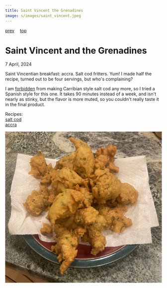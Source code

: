 ```yaml
---
title: Saint Vincent the Grenadines
image: s/images/saint_vincent.jpeg
---
```

[prev](saint_lucia.md)&emsp;
[top](../index.md)&emsp;
# Saint Vincent and the Grenadines
7 April, 2024

Saint Vincentian breakfast: accra. Salt cod fritters. Yum! I made half
the recipe, turned out to be four servings, but who's complaining?

I am [forbidden](../a/antigua_and_barbuda.html) from making Carribian
style salt cod any more, so I tried a Spanish style for this one. It
takes 90 minutes instead of a week, and isn't nearly as stinky, but
the flavor is more muted, so you couldn't really taste it in the final
product.

Recipes:<br>
[salt cod](https://forkingfoodie.blogspot.com/2014/02/salt-cod-how-to-quickly-make-your-own.html)<br>
[accra](https://www.garlicandzest.com/accras-de-morue/)<br>

![breakfast](images/saint_vincent.jpeg)
